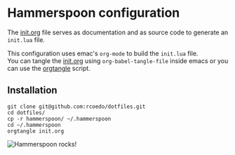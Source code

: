 # Hammerspoon configuration

The [init.org](https://github.com/rcoedo/dotfiles/blob/master/hammerspoon/init.org) file serves as documentation and as source code to generate an `init.lua` file.

This configuration uses emac's `org-mode` to build the `init.lua` file.  
You can tangle the [init.org](https://github.com/rcoedo/dotfiles/blob/master/hammerspoon/init.org) using `org-babel-tangle-file` inside emacs
or you can use the [orgtangle](https://github.com/rcoedo/orgtangle) script.

## Installation
```
git clone git@github.com:rcoedo/dotfiles.git
cd dotfiles/
cp -r hammerspoon/ ~/.hammerspoon
cd ~/.hammerspoon
orgtangle init.org
```
![Hammerspoon rocks!](http://www.hammerspoon.org/images/hammerspoon.png)
